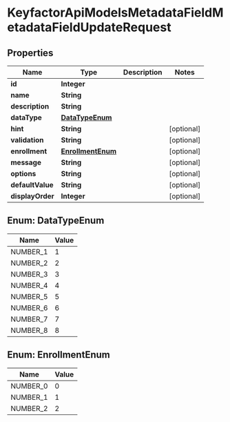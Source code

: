 

# KeyfactorApiModelsMetadataFieldMetadataFieldUpdateRequest


## Properties

| Name | Type | Description | Notes |
|------------ | ------------- | ------------- | -------------|
|**id** | **Integer** |  |  |
|**name** | **String** |  |  |
|**description** | **String** |  |  |
|**dataType** | [**DataTypeEnum**](#DataTypeEnum) |  |  |
|**hint** | **String** |  |  [optional] |
|**validation** | **String** |  |  [optional] |
|**enrollment** | [**EnrollmentEnum**](#EnrollmentEnum) |  |  [optional] |
|**message** | **String** |  |  [optional] |
|**options** | **String** |  |  [optional] |
|**defaultValue** | **String** |  |  [optional] |
|**displayOrder** | **Integer** |  |  [optional] |



## Enum: DataTypeEnum

| Name | Value |
|---- | -----|
| NUMBER_1 | 1 |
| NUMBER_2 | 2 |
| NUMBER_3 | 3 |
| NUMBER_4 | 4 |
| NUMBER_5 | 5 |
| NUMBER_6 | 6 |
| NUMBER_7 | 7 |
| NUMBER_8 | 8 |



## Enum: EnrollmentEnum

| Name | Value |
|---- | -----|
| NUMBER_0 | 0 |
| NUMBER_1 | 1 |
| NUMBER_2 | 2 |



